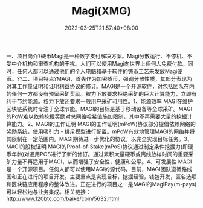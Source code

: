 ﻿---
weight: 
title: "Magi(XMG)"
description: "硬币Magi是一种数字支付解决方案"
date: 2022-03-25T21:57:40+08:00
lastmod: 2022-03-25T16:45:40+08:00
draft: false
authors: ["Metabd"]
featuredImage: "magixmg.webp"
link: ""
tags: ["数字代币","Magi(XMG)"]
categories: ["navigation"]
navigation: ["数字代币"]
lightgallery: true
toc: true
pinned: false
recommend: false
recommend1: false
---
一、项目简介?硬币Magi是一种数字支付解决方案。Magi分散运行、不停机、不受中介机构和审查机构的干扰。人们可以使用Magi向世界上任何人免费付款。同时，任何人都可以通过他们的个人电脑和基于软件的铸币工艺来发放Magi硬币。??二、项目特点?MAGI，首先作为加密货币，强调分散性质，其部分表现为对其工作量证明和证明利益协议的修订。MAGI是一个开源软件，对包括团队在内的任何一方都没有预留采矿奖励。权力下放要求拒绝采矿的巨大计算能力，立即有利于节约能源。权力下放还要求一般用户采矿可用性。1、能源效率
MAGI在维护区块链系统时专注于全球节能。MAGI的目标是基于移动设备等全球采矿。MAGI的PoW难以依赖挖掘奖励对总网络哈希值施加限制，其中不再需要大量的挖掘计算能力。2、MAGI的工作证明
MAGI的工作证明(mPoW)协议部分提倡依赖网络的奖励系统，使用吸引力 - 排斥模型进行配置。mPoW有效地管理MAGI的网络并将其限制在一定范围内。MAGI期待进一步优化的协议，以完全实现目标任务。3、MAGI的股权证明
MAGI的Proof-of-Stake(mPoS)协议通过制定条件挖掘力(即硬币年龄)对通用POS进行了新的修订。通过累积大量硬币或离线放样时间的重要采矿力量不再适用于MAGI，从而增强了安全性，健康和公平。4、可发展性
MAGI是一个开源项目。任何人都可以使用MAGI的源代码。目前，MAGI团队遵循路线图和正在进行的项目开发。主要重点是实现目标，挖掘经验，钱包开发，匿名选项和区块链应用程序的整体改进。正在进行的项目之一是MAGI的MagiPay(m-pays)可以轻松地与业务集成。相关链接：
http://www.120btc.com/baike/coin/5632.html
